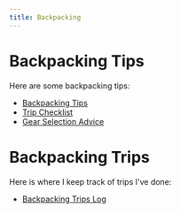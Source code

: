 ```yaml
---
title: Backpacking
---
```


# Backpacking Tips

Here are some backpacking tips:

- [Backpacking Tips](tips.md)
- [Trip Checklist](checklist.md)
- [Gear Selection Advice](gear-advice.md)

# Backpacking Trips

Here is where I keep track of trips I've done:

- [Backpacking Trips Log](trips.md)